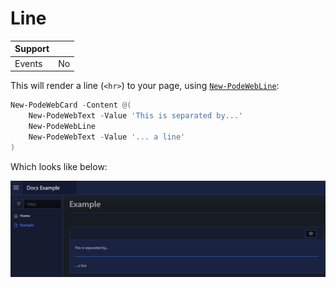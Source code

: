 # Line

| Support | |
| ------- |-|
| Events | No |

This will render a line (`<hr>`) to your page, using [`New-PodeWebLine`](../../../Functions/Elements/New-PodeWebLine):

```powershell
New-PodeWebCard -Content @(
    New-PodeWebText -Value 'This is separated by...'
    New-PodeWebLine
    New-PodeWebText -Value '... a line'
)
```

Which looks like below:

![line](../../../images/line.png)
